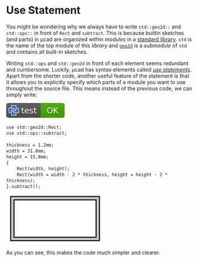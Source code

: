 # Use Statement

You might be wondering why we always have to write `std::geo2d::` and `std::ops::` in front of `Rect` and `subtract`.
This is because builtin sketches (and parts) in µcad are organized within *modules* in a
[standard library](../libs/std/README.md).
`std` is the name of the top module of this *library* and
[`geo2d`](../libs/std/geo2d/README.md)
is a *submodule* of `std` and contains all built-in sketches.

Writing `std::ops` and `std::geo2d` in front of each element seems redundant and cumbersome.
Luckily, µcad has syntax elements called [*use statements*](../structure/use.md).
Apart from the shorter code, another useful feature of the statement is that it allows you to explicitly specify which parts of a module you want to use throughout the source file.
This means instead of the previous code, we can simply write:

[![test](.test/use.svg)](.test/use.log)

```µcad,use
use std::geo2d::Rect;
use std::ops::subtract;

thickness = 1.2mm;
width = 31.8mm;
height = 15.8mm;
{
    Rect(width, height);
    Rect(width = width - 2 * thickness, height = height - 2 * thickness);
}.subtract();
```

![Picture](.test/use-out.svg)

As you can see, this makes the code much simpler and clearer.
